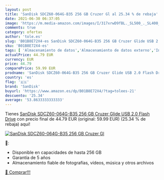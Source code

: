 ```yaml
---
layout: post
title: 'SanDisk SDCZ60-064G-B35 256 GB Cruzer Gl al 25.34 % de rebaja'
date: 2021-06-30 06:37:05
image: 'https://m.media-amazon.com/images/I/317xrwD9fBL._SL500_._SL400_.jpg'
comments: true
category: ofertas
author: 'tole.es'
slug: 'B01B8E72X4-es SanDisk SDCZ60-064G-B35 256 GB Cruzer Glide USB 2.0 Flash...'
sku: 'B01B8E72X4-es'
tags: [ 'Almacenamiento de datos','Almacenamiento de datos externo','Informática','Memorias USB','sandisk', ]
actualPrice: 44.79 EUR
currency: EUR
price: 44.79
comparePrice: 59.99 EUR
prodname: 'SanDisk SDCZ60-064G-B35 256 GB Cruzer Glide USB 2.0 Flash Drive'
country: 'es'
flag: '🇪🇸'
brand: 'SanDisk'
buyurl: 'https://www.amazon.es/dp/B01B8E72X4/?tag=tolees-21'
descuento: '25.34'
average: '53.8633333333333'
---
```


Tienes [SanDisk SDCZ60-064G-B35 256 GB Cruzer Glide USB 2.0 Flash Drive](https://www.amazon.es/dp/B01B8E72X4/?tag=tolees-21) con precio final de  44.79 EUR (original: 59.99 EUR) (25.34 %  de rebaja) aqui!

[![SanDisk SDCZ60-064G-B35 256 GB Cruzer Gl](https://m.media-amazon.com/images/I/317xrwD9fBL._SL500_._SL400_.jpg)](https://www.amazon.es/dp/B01B8E72X4/?tag=tolees-21)

🔎:

- Disponible en capacidades de hasta 256 GB
- Garantía de 5 años
- Almacenamiento fiable de fotografías, vídeos, música y otros archivos

[🛒 Comprar!!!](https://www.amazon.es/dp/B01B8E72X4/?tag=tolees-21)
